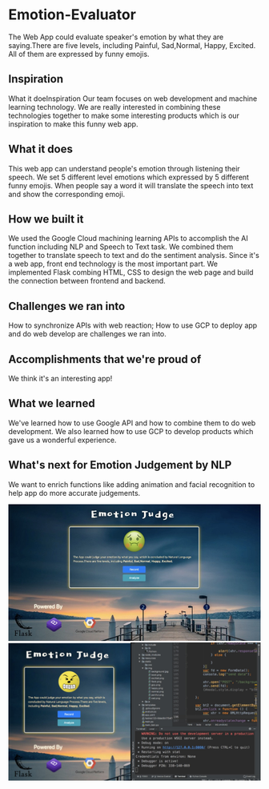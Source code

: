 # Emotion-Evaluator
The Web App could evaluate speaker's emotion by what they are saying.There are five levels, including Painful, Sad,Normal, Happy, Excited. All of them are expressed by funny emojis.

## Inspiration
What it doeInspiration
Our team focuses on web development and machine learning technology. We are really interested in combining these technologies together to make some interesting products which is our inspiration to make this funny web app.

## What it does
This web app can understand people's emotion through listening their speech. We set 5 different level emotions which expressed by 5 different funny emojis. When people say a word it will translate the speech into text and show the corresponding emoji.

## How we built it
We used the Google Cloud machining learning APIs to accomplish the AI function including NLP and Speech to Text task. We combined them together to translate speech to text and do the sentiment analysis. Since it's a web app, front end technology is the most important part. We implemented Flask combing HTML, CSS to design the web page and build the connection between frontend and backend.

## Challenges we ran into
How to synchronize APIs with web reaction; How to use GCP to deploy app and do web develop are challenges we ran into.

## Accomplishments that we're proud of
We think it's an interesting app!

## What we learned
We've learned how to use Google API and how to combine them to do web development. We also learned how to use GCP to develop products which gave us a wonderful experience.

## What's next for Emotion Judgement by NLP
We want to enrich functions like adding animation and facial recognition to help app do more accurate judgements.
<div align="center">
    <img src="https://github.com/Attriumph/Emotion-Evaluator/blob/master/static/img/demo.jpeg" alt="info"/>
    <img src="https://github.com/Attriumph/Emotion-Evaluator/blob/master/static/img/demo1.jpeg" alt="info"/>
</div>  